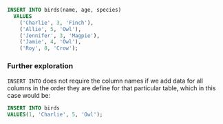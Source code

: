 ```sql
INSERT INTO birds(name, age, species)
  VALUES
    ('Charlie', 3, 'Finch'),
    ('Allie', 5, 'Owl'),
    ('Jennifer', 3, 'Magpie'),
    ('Jamie', 4, 'Owl'),
    ('Roy', 8, 'Crow');
```



### Further exploration

`INSERT INTO` does not require the column names if we add data for all columns in the order they are define for that particular table, which in this case would be:

```sql
INSERT INTO birds
VALUES(1, 'Charlie', 5, 'Owl');
```

